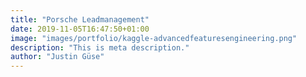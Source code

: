 ```yaml
---
title: "Porsche Leadmanagement"
date: 2019-11-05T16:47:50+01:00
image: "images/portfolio/kaggle-advancedfeaturesengineering.png"
description: "This is meta description."
author: "Justin Güse"
---
```

